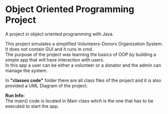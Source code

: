 # Object Oriented Programming Project
A project in object oriented programming with Java.  
  
This project simulates a simplified Volunteers-Donors Organization System. It does not contain GUI and it runs in cmd.  
The purpose of the project was learning the basics of OOP by building a simple app that will have interaction with users.  
In this app a user can be either a volunteer or a donator and the admin can manage the system.
  
In **"classes code"** folder there are all class files of the project and it is also provided a UML Diagram of the project.
  
**Run Info:**  
The main() code is located in Main class witch is the one that has to be executed to start the app.
